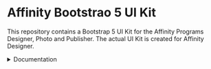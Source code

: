 # Affinity Bootstrao 5 UI Kit

This repository contains a Bootstrap 5 UI Kit for the Affinity Programs Designer, Photo and Publisher. The actual UI Kit is created for Affinity Designer.

<details>
  <summary>Documentation</summary>
  <p>
    The documentation is written in AsciiDoc (AsciiDoctor) and located under `doc/` with the `index.adoc` file as home page.
    Additionaly, the documentation is also added to the repos wiki.
  </p>
</details>
